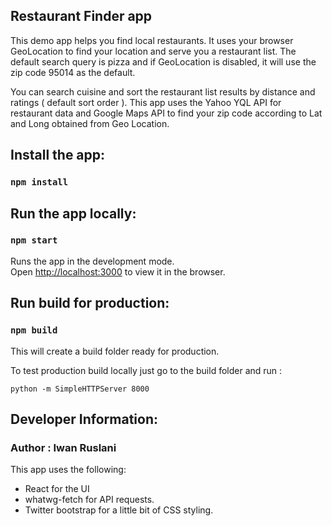 ## Restaurant Finder app

This demo app helps you find local restaurants. It uses your browser GeoLocation to find your location and serve you a restaurant list. The default search query is pizza and if GeoLocation is disabled, it will use the zip code 95014 as the default.

You can search cuisine and sort the restaurant list results by distance and ratings ( default sort order ).
This app uses the Yahoo YQL API for restaurant data and Google Maps API to find your zip code according to Lat and Long obtained from Geo Location.

## Install the app:

### `npm install`

## Run the app locally:

### `npm start`

Runs the app in the development mode.<br>
Open [http://localhost:3000](http://localhost:3000) to view it in the browser.

## Run build for production:

### `npm build`

This will create a build folder ready for production.

To test production build locally just go to the build folder and run :

`python -m SimpleHTTPServer 8000`

## Developer Information:

### Author : Iwan Ruslani
This app uses the following:

- React for the UI
- whatwg-fetch for API requests.
- Twitter bootstrap for a little bit of CSS styling.
